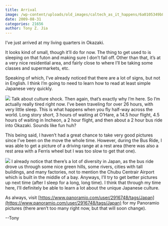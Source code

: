 ```yaml
---
title: Arrival
image: /wp-content/uploads/old_images/caltech_as_it_happens/6a0105349b8251970b0120a535ea26970b.jpg
date: 2009-08-31
categories: 21656
author: Tony Z. Jia
---
```



I’ve just arrived at my living quarters in Okazaki.

It looks kind of small, though it’ll do for now. The thing to get used to is sleeping on that futon and making sure I don’t fall off. Other than that, it’s at a very nice residential area, and fairly close to where I’ll be taking some classes and supermarkets, etc.

Speaking of which, I’ve already noticed that there are a lot of signs, but not in English. I think I’m going to need to learn how to read at least simple Japanese very quickly. 


![](/old_images/caltech_as_it_happens/6a0105349b8251970b0120a58cbca4970c.jpg)
Talk about culture shock. Then again, that’s exactly why I’m here. 
So I’m actually really tired right now. I’ve been traveling for over 26 hours, with very little sleep. This is what happens when you fly half-way across the world. Long story short, 3 hours of waiting at O’Hare, a 14.5 hour flight, 4.5 hours of waiting in Incheon, a 2 hour flight, and then about a 2 hour bus ride into Okazaki. Sounds like fun huh?

This being said, I haven’t had a great chance to take very good pictures since I’ve been on the move the whole time. However, during the Bus Ride, I was able to get a picture of a driving range at a rest area (there was also a rest area with a Ferris wheel but I was too slow to get that one). 


![](/old_images/caltech_as_it_happens/6a0105349b8251970b0120a58cbe0f970c.jpg)
I already notice that there’s a lot of diversity in Japan, as the bus ride drove us through some nice green hills, some rivers, cities with tall buildings, and many factories, not to mention the Chubu Centrair Airport which is built in the middle of a bay. Anyways, I’ll try to get better pictures up next time (after I sleep for a long, long time). I think that through my time here, I’ll definitely be able to learn a lot about the unique Japanese culture. 

As always, visit [https://www.panoramio.com/user/2916748/tags/Japan](https://www.panoramio.com/user/2916748/tags/Japan) for my Panoramio pictures (there aren’t too many right now, but that will soon change).

--Tony

